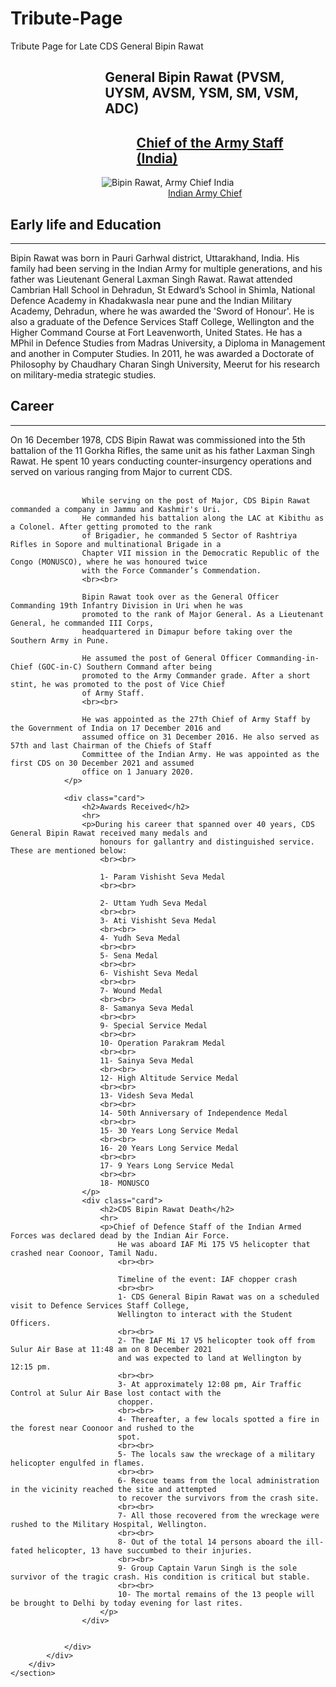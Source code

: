 # Tribute-Page
Tribute Page for Late CDS General Bipin Rawat


<!DOCTYPE html>
<!DOCTYPE html>
<html lang="en">

<head>
    <meta charset="UTF-8">
    <meta name="viewport" content="width=device-width, initial-scale=1.0">
    <link rel="stylesheet" href="style.css">
    <title>Tribute Page</title>
</head>

<body>
    <section id="main">
        <div id="title">
            <h1 style="padding-left: 30%;">General Bipin Rawat (PVSM, UYSM, AVSM, YSM, SM, VSM, ADC)<br>
                <h2 style="padding-left: 40%;"><u>Chief of the Army Staff (India)</u></h2>
            </h1>
        </div>
        <div id="img-div">
            <figure>
                <img src="https://images.indianexpress.com/2018/09/rawat.jpg" alt="Bipin Rawat, Army Chief India"
                    id="image" style="padding-left: 25%;">
                <figcaption id="img-caption" style="padding-left: 50%;"><u>Indian Army Chief </u></figcaption>
            </figure>
        </div>
        <div id="tribute-info">
            <div class="card">
                <h2>Early life and Education</h2>
                <hr>
                <p>Bipin Rawat was born in Pauri Garhwal district, Uttarakhand, India. His family had been serving in
                    the Indian Army for multiple generations, and his father was Lieutenant General Laxman Singh Rawat.
                    Rawat attended Cambrian Hall School in Dehradun, St Edward’s School in Shimla, National Defence
                    Academy in Khadakwasla near pune and the Indian Military Academy, Dehradun, where he was awarded the
                    'Sword of Honour'. He is also a graduate of the Defence Services Staff College, Wellington and the
                    Higher Command Course at Fort Leavenworth, United States. He has a MPhil in Defence Studies from
                    Madras University, a Diploma in Management and another in Computer Studies. In 2011, he was awarded
                    a Doctorate of Philosophy by Chaudhary Charan Singh University, Meerut for his research on
                    military-media strategic studies.</p>
            </div>
            <div class="card">
                <h2>Career</h2>
                <hr>
                <p>On 16 December 1978, CDS Bipin Rawat was commissioned into the 5th battalion of the 11 Gorkha Rifles,
                    the same unit as his father Laxman Singh Rawat. He spent 10 years conducting counter-insurgency
                    operations and served on various ranging from Major to current CDS.
                    <br><br>

                    While serving on the post of Major, CDS Bipin Rawat commanded a company in Jammu and Kashmir's Uri.
                    He commanded his battalion along the LAC at Kibithu as a Colonel. After getting promoted to the rank
                    of Brigadier, he commanded 5 Sector of Rashtriya Rifles in Sopore and multinational Brigade in a
                    Chapter VII mission in the Democratic Republic of the Congo (MONUSCO), where he was honoured twice
                    with the Force Commander’s Commendation.
                    <br><br>

                    Bipin Rawat took over as the General Officer Commanding 19th Infantry Division in Uri when he was
                    promoted to the rank of Major General. As a Lieutenant General, he commanded III Corps,
                    headquartered in Dimapur before taking over the Southern Army in Pune.

                    He assumed the post of General Officer Commanding-in-Chief (GOC-in-C) Southern Command after being
                    promoted to the Army Commander grade. After a short stint, he was promoted to the post of Vice Chief
                    of Army Staff.
                    <br><br>

                    He was appointed as the 27th Chief of Army Staff by the Government of India on 17 December 2016 and
                    assumed office on 31 December 2016. He also served as 57th and last Chairman of the Chiefs of Staff
                    Committee of the Indian Army. He was appointed as the first CDS on 30 December 2021 and assumed
                    office on 1 January 2020.
                </p>

                <div class="card">
                    <h2>Awards Received</h2>
                    <hr>
                    <p>During his career that spanned over 40 years, CDS General Bipin Rawat received many medals and
                        honours for gallantry and distinguished service. These are mentioned below:
                        <br><br>

                        1- Param Vishisht Seva Medal
                        <br><br>

                        2- Uttam Yudh Seva Medal
                        <br><br>
                        3- Ati Vishisht Seva Medal
                        <br><br>
                        4- Yudh Seva Medal
                        <br><br>
                        5- Sena Medal
                        <br><br>
                        6- Vishisht Seva Medal
                        <br><br>
                        7- Wound Medal
                        <br><br>
                        8- Samanya Seva Medal
                        <br><br>
                        9- Special Service Medal
                        <br><br>
                        10- Operation Parakram Medal
                        <br><br>
                        11- Sainya Seva Medal
                        <br><br>
                        12- High Altitude Service Medal
                        <br><br>
                        13- Videsh Seva Medal
                        <br><br>
                        14- 50th Anniversary of Independence Medal
                        <br><br>
                        15- 30 Years Long Service Medal
                        <br><br>
                        16- 20 Years Long Service Medal
                        <br><br>
                        17- 9 Years Long Service Medal
                        <br><br>
                        18- MONUSCO
                    </p>
                    <div class="card">
                        <h2>CDS Bipin Rawat Death</h2>
                        <hr>
                        <p>Chief of Defence Staff of the Indian Armed Forces was declared dead by the Indian Air Force.
                            He was aboard IAF Mi 175 V5 helicopter that crashed near Coonoor, Tamil Nadu.
                            <br><br>

                            Timeline of the event: IAF chopper crash
                            <br><br>
                            1- CDS General Bipin Rawat was on a scheduled visit to Defence Services Staff College,
                            Wellington to interact with the Student Officers.
                            <br><br>
                            2- The IAF Mi 17 V5 helicopter took off from Sulur Air Base at 11:48 am on 8 December 2021
                            and was expected to land at Wellington by 12:15 pm.
                            <br><br>
                            3- At approximately 12:08 pm, Air Traffic Control at Sulur Air Base lost contact with the
                            chopper.
                            <br><br>
                            4- Thereafter, a few locals spotted a fire in the forest near Coonoor and rushed to the
                            spot.
                            <br><br>
                            5- The locals saw the wreckage of a military helicopter engulfed in flames.
                            <br><br>
                            6- Rescue teams from the local administration in the vicinity reached the site and attempted
                            to recover the survivors from the crash site.
                            <br><br>
                            7- All those recovered from the wreckage were rushed to the Military Hospital, Wellington.
                            <br><br>
                            8- Out of the total 14 persons aboard the ill-fated helicopter, 13 have succumbed to their injuries.
                            <br><br>
                            9- Group Captain Varun Singh is the sole survivor of the tragic crash. His condition is critical but stable. 
                            <br><br>
                            10- The mortal remains of the 13 people will be brought to Delhi by today evening for last rites. 
                        </p>
                    </div>


                </div>
            </div>
        </div>
    </section>
</body>

</html>
